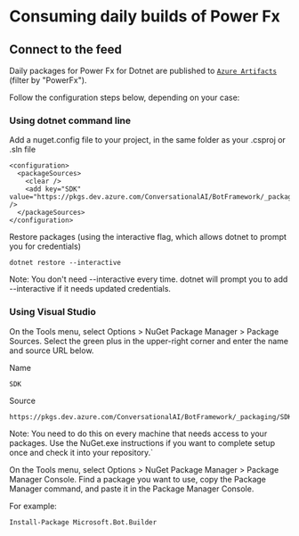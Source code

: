 # Consuming daily builds of Power Fx

## Connect to the feed

Daily packages for Power Fx for Dotnet are published to [`Azure Artifacts`](https://dev.azure.com/ConversationalAI/BotFramework/_packaging?_a=feed&feed=SDK) (filter by "PowerFx"). 

Follow the configuration steps below, depending on your case:

### Using dotnet command line

Add a nuget.config file to your project, in the same folder as your .csproj or .sln file

```<?xml version="1.0" encoding="utf-8"?>
<configuration>
  <packageSources>
    <clear />
    <add key="SDK" value="https://pkgs.dev.azure.com/ConversationalAI/BotFramework/_packaging/SDK/nuget/v3/index.json" />
  </packageSources>
</configuration>
```
Restore packages (using the interactive flag, which allows dotnet to prompt you for credentials)
```
dotnet restore --interactive
```
Note: You don't need --interactive every time. dotnet will prompt you to add --interactive if it needs updated credentials.

### Using Visual Studio
On the Tools menu, select Options > NuGet Package Manager > Package Sources. Select the green plus in the upper-right corner and enter the name and source URL below.

Name
```
SDK
```
Source
```
https://pkgs.dev.azure.com/ConversationalAI/BotFramework/_packaging/SDK/nuget/v3/index.json
```
Note: You need to do this on every machine that needs access to your packages. Use the NuGet.exe instructions if you want to complete setup once and check it into your repository.`

On the Tools menu, select Options > NuGet Package Manager > Package Manager Console. Find a package you want to use, copy the Package Manager command, and paste it in the Package Manager Console.

For example:
```
Install-Package Microsoft.Bot.Builder
```